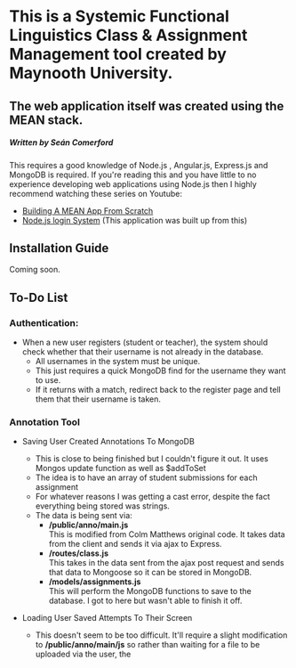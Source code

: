 # This is a Systemic Functional Linguistics Class & Assignment Management tool created by Maynooth University.
## The web application itself was created using the MEAN stack.
##### Written by Seán Comerford   
This requires a good knowledge of Node.js , Angular.js, Express.js and MongoDB is required.
If you're reading this and you have little to no experience developing web applications using Node.js then I highly recommend watching these series on Youtube:
* [Building A MEAN App From Scratch](https://www.youtube.com/watch?v=PFP0oXNNveg&feature=youtu.be)
* [Node.js login System](https://www.youtube.com/watch?v=Z1ktxiqyiLA&t=321s) (This application was built up from this)

## Installation Guide

Coming soon.

## To-Do List

### Authentication:

* When a new user registers (student or teacher), the system should check whether that their username is not already in the database.
    * All usernames in the system must be unique.
    * This just requires a quick MongoDB find for the username they want to use.
    * If it returns with a match, redirect back to the register page and tell them that their username is taken.
    
### Annotation Tool 

* Saving User Created Annotations To MongoDB
    * This is close to being finished but I couldn't figure it out. It uses Mongos update function as well as $addToSet
    * The idea is to have an array of student submissions for each assignment
    * For whatever reasons I was getting a cast error, despite the fact everything being stored was strings.
    * The data is being sent via:
        * **/public/anno/main.js** <br> This is modified from Colm Matthews original code. It takes data from the client and sends it via ajax to Express.
        * **/routes/class.js** <br> This takes in the data sent from the ajax post request and sends that data to Mongoose so it can be stored in MongoDB.
        * **/models/assignments.js** <br> This will perform the MongoDB functions to save to the database. I got to here but wasn't able to finish it off.

* Loading User Saved Attempts To Their Screen
    * This doesn't seem to be too difficult. It'll require a slight modification to **/public/anno/main/js** so rather than waiting for a file to be uploaded via the user, the 